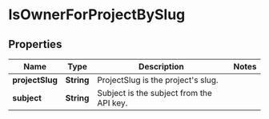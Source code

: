 

# IsOwnerForProjectBySlug


## Properties

| Name | Type | Description | Notes |
|------------ | ------------- | ------------- | -------------|
|**projectSlug** | **String** | ProjectSlug is the project&#39;s slug. |  |
|**subject** | **String** | Subject is the subject from the API key. |  |



